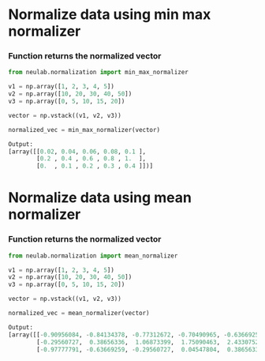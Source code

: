 # Normalize data using min max normalizer
### Function returns the normalized vector
```python
from neulab.normalization import min_max_normalizer

v1 = np.array([1, 2, 3, 4, 5])
v2 = np.array([10, 20, 30, 40, 50])
v3 = np.array([0, 5, 10, 15, 20])

vector = np.vstack((v1, v2, v3))

normalized_vec = min_max_normalizer(vector)

Output: 
[array([[0.02, 0.04, 0.06, 0.08, 0.1 ],
        [0.2 , 0.4 , 0.6 , 0.8 , 1.  ],
        [0.  , 0.1 , 0.2 , 0.3 , 0.4 ]])]
```
# Normalize data using mean normalizer
### Function returns the normalized vector
```python
from neulab.normalization import mean_normalizer

v1 = np.array([1, 2, 3, 4, 5])
v2 = np.array([10, 20, 30, 40, 50])
v3 = np.array([0, 5, 10, 15, 20])

vector = np.vstack((v1, v2, v3))

normalized_vec = mean_normalizer(vector)

Output: 
[array([[-0.90956084, -0.84134378, -0.77312672, -0.70490965, -0.63669259],
        [-0.29560727,  0.38656336,  1.06873399,  1.75090463,  2.43307526],
        [-0.97777791, -0.63669259, -0.29560727,  0.04547804,  0.38656336]])]
```